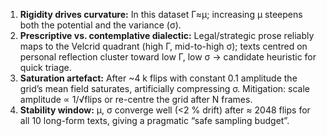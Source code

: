 1. **Rigidity drives curvature:** In this dataset Γ≈μ; increasing μ steepens both the potential and the variance (σ).
2. **Prescriptive vs. contemplative dialectic:** Legal/strategic prose reliably maps to the Velcrid quadrant (high Γ, mid-to-high σ); texts centred on personal reflection cluster toward low Γ, low σ → candidate heuristic for quick triage.
3. **Saturation artefact:** After \~4 k flips with constant 0.1 amplitude the grid’s mean field saturates, artificially compressing σ.  Mitigation: scale amplitude ∝ 1/√flips or re-centre the grid after N frames.
4. **Stability window:** μ, σ converge well (<2 % drift) after ≈ 2048 flips for all 10 long-form texts, giving a pragmatic “safe sampling budget”.